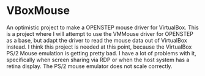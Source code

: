 # VBoxMouse
An optimistic project to make a OPENSTEP mouse driver for VirtualBox. 
This is a project where I will attempt to use the VMMouse driver for OPENSTEP
as a base, but adapt the driver to read the mouse data out of VirtualBox instead.
I think this project is needed at this point, because the VirtualBox PS/2 Mouse
emulation is getting pretty bad. I have a lot of problems with it, specifically
when screen sharing via RDP or when the host system has a retina display. The PS/2
mouse emulator does not scale correctly.